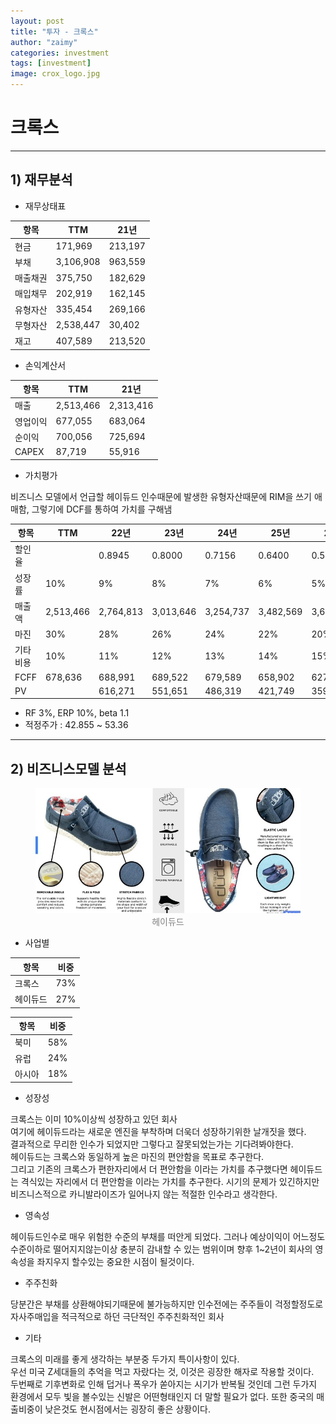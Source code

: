 ```yaml
---
layout: post
title: "투자 - 크록스"
author: "zaimy"
categories: investment
tags: [investment]
image: crox_logo.jpg
---
```


# 크록스
-------------
## 1) 재무분석

- 재무상태표

|항목|TTM|21년|
|------|----|---|
|현금|171,969|213,197|
|부채|3,106,908|963,559|
|매출채권|375,750|182,629|
|매입채무|202,919|162,145|
|유형자산|335,454|269,166|
|무형자산|2,538,447|30,402|
|재고|407,589|213,520|

- 손익계산서

|항목|TTM|21년|
|------|----|---|
|매출|2,513,466|2,313,416|
|영업이익|677,055|683,064|
|순이익|700,056|725,694|
|CAPEX|87,719|55,916|

- 가치평가  

비즈니스 모델에서 언급할 헤이듀드 인수때문에 발생한 유형자산때문에 RIM을 쓰기 애매함, 그렇기에 DCF를 통하여 가치를 구해냄

|항목|TTM|22년|23년|24년|25년|26년|27년|T|
|---|---|---|---|---|---|---|---|---|
|할인율||0.8945|0.8000|0.7156|0.6400|0.5725|0.5120|0.4580|
|성장률|10%|9%|8%|7%|6%|5%|4%|3%|
|매출액|2,513,466|2,764,813|3,013,646|3,254,737|3,482,569|3,691,523|3,876,099|4,031,143|
|마진|30%|28%|26%|24%|22%|20%|18%|16%|
|기타비용|10%|11%|12%|13%|14%|15%|16%|17%|
|FCFF|678,636|688,991|689,522|679,589|658,902|627,559|586,066|535,336| 
|PV||616,271|551,651|486,319|421,749|359,290|300,121|2,786,448|

- RF 3%, ERP 10%, beta 1.1 
- 적정주가 : 42.855 ~ 53.36

-------------
## 2) 비즈니스모델 분석
<figure style="text-align:center">
    <img src="assets/img/crox00101.jpg" style="width: 500px; height: 200px">
    <font color="gray">헤이듀드</font> 
</figure>

- 사업별

|항목|비중|
|------|----|
|크록스|73%|
|헤이듀드|27%|

|항목|비중|
|------|----|
|북미|58%|
|유럽|24%|
|아시아|18%|

- 성장성

크록스는 이미 10%이상씩 성장하고 있던 회사  
여기에 헤이듀드라는 새로운 엔진을 부착하며 더욱더 성장하기위한 날개짓을 했다.  
결과적으로 무리한 인수가 되었지만 그렇다고 잘못되었는가는 기다려봐야한다.  
헤이듀드는 크록스와 동일하게 높은 마진의 편안함을 목표로 추구한다.  
그리고 기존의 크록스가 편한자리에서 더 편안함을 이라는 가치를 추구했다면
헤이듀드는 격식있는 자리에서 더 편안함을 이라는 가치를 추구한다.
시기의 문제가 있긴하지만 비즈니스적으로 카니발라이즈가 일어나지 않는 적절한 인수라고 생각한다.

- 영속성

헤이듀드인수로 매우 위험한 수준의 부채를 떠안게 되었다.
그러나 예상이익이 어느정도 수준이하로 떨어지지않는이상 충분히 감내할 수 있는 범위이며
향후 1~2년이 회사의 영속성을 좌지우지 할수있는 중요한 시점이 될것이다.

- 주주친화

당분간은 부채를 상환해야되기때문에 불가능하지만
인수전에는 주주들이 걱정할정도로 자사주매입을 적극적으로 하던 극단적인 주주친화적인 회사

- 기타

크록스의 미래를 좋게 생각하는 부분중 두가지 특이사항이 있다.  
우선 미국 Z세대들의 추억을 먹고 자랐다는 것, 이것은 굉장한 해자로 작용할 것이다.  
두번째로 기후변화로 인해 덥거나 폭우가 쏟아지는 시기가 반복될 것인데
그런 두가지 환경에서 모두 빛을 볼수있는 신발은 어떤형태인지 더 말할 필요가 없다.
또한 중국의 매출비중이 낮은것도 현시점에서는 굉장히 좋은 상황이다.